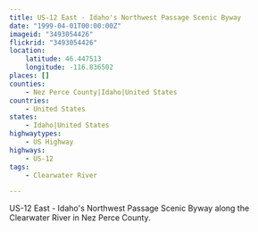 ```yaml
---
title: US-12 East - Idaho's Northwest Passage Scenic Byway
date: "1999-04-01T00:00:00Z"
imageid: "3493054426"
flickrid: "3493054426"
location:
    latitude: 46.447513
    longitude: -116.836502
places: []
counties:
    - Nez Perce County|Idaho|United States
countries:
    - United States
states:
    - Idaho|United States
highwaytypes:
    - US Highway
highways:
    - US-12
tags:
    - Clearwater River

---
```

US-12 East - Idaho's Northwest Passage Scenic Byway along the Clearwater River in Nez Perce County.